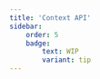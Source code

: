 ```yaml
---
title: 'Context API'
sidebar:
    order: 5
    badge:
        text: WIP
        variant: tip
---
```

